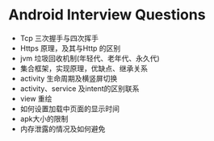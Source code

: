 # Android Interview Questions 


-  Tcp 三次握手与四次挥手
- Https 原理，及其与Http 的区别
- jvm 垃圾回收机制(年轻代、老年代、永久代)
- 集合框架，实现原理，优缺点、继承关系
- activity 生命周期及横竖屏切换
- activity、service 及intent的区别联系
- view 重绘
- 如何设置加载中页面的显示时间
- apk大小的限制
- 内存泄露的情况及如何避免


